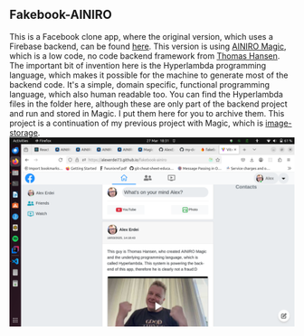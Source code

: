## Fakebook-AINIRO

This is a Facebook clone app, where the original version, which uses a Firebase
backend, can be found [here](https://github.com/AlexErdei73/fakebook). This
version is using [AINIRO Magic](https://docs.ainiro.io/), which is a low code,
no code backend framework from
[Thomas Hansen](https://www.linkedin.com/in/thomas-hansen-ainiro/). The
important bit of invention here is the Hyperlambda programming language, which
makes it possible for the machine to generate most of the backend code. It's a
simple, domain specific, functional programming language, which also human
readable too. You can find the Hyperlambda files in the folder here, although
these are only part of the backend project and run and stored in Magic. I put
them here for you to archive them. This project is a continuation of my previous
project with Magic, which is
[image-storage](https://github.com/AlexErdei73/image-storage).
![screenshot of fakebook-ainiro](fakebook-ainiro.png)
